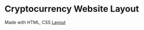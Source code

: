 # Cryptocurrency Website Layout

Made with HTML, CSS 
<a href="https://crappo-crypto-layout.vercel.app/">Layout</a>
